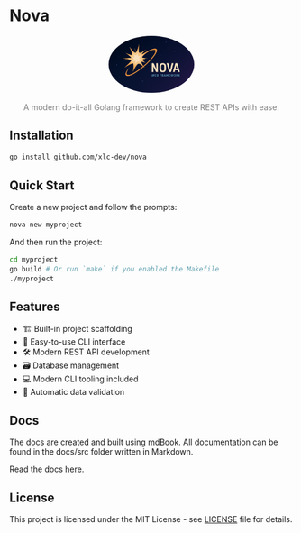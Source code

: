 # Nova

<p align="center">
  <img src="./docs/nova.png" width="30%" style="border-radius: 50%">
</p>

<p align="center" style="color: gray">
  A modern do-it-all Golang framework to create REST APIs with ease.
</p>

## Installation

```sh
go install github.com/xlc-dev/nova
```

## Quick Start

Create a new project and follow the prompts:
```sh
nova new myproject
```

And then run the project:
```sh
cd myproject
go build # Or run `make` if you enabled the Makefile
./myproject
```

## Features

- 🏗 Built-in project scaffolding
- 🔌 Easy-to-use CLI interface
- 🛠️ Modern REST API development
- 🗃 Database management
- 💻 Modern CLI tooling included
- 📝 Automatic data validation

## Docs

The docs are created and built using [mdBook](https://github.com/rust-lang/mdBook). All documentation can be found in the docs/src folder written in Markdown.

Read the docs [here](http://localhost:3000/).

## License

This project is licensed under the MIT License - see [LICENSE](./LICENSE) file for details.
